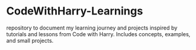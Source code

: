 # CodeWithHarry-Learnings
 repository to document my learning journey and projects inspired by tutorials and lessons from Code with Harry. Includes concepts, examples, and small projects.
